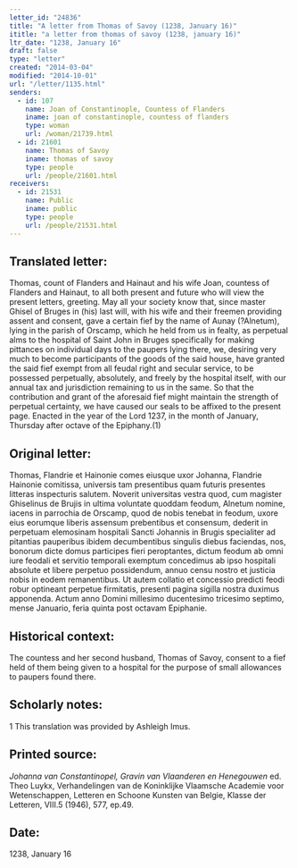 ```yaml
---
letter_id: "24836"
title: "A letter from Thomas of Savoy (1238, January 16)"
ititle: "a letter from thomas of savoy (1238, january 16)"
ltr_date: "1238, January 16"
draft: false
type: "letter"
created: "2014-03-04"
modified: "2014-10-01"
url: "/letter/1135.html"
senders:
  - id: 107
    name: Joan of Constantinople, Countess of Flanders
    iname: joan of constantinople, countess of flanders
    type: woman
    url: /woman/21739.html
  - id: 21601
    name: Thomas of Savoy
    iname: thomas of savoy
    type: people
    url: /people/21601.html
receivers:
  - id: 21531
    name: Public
    iname: public
    type: people
    url: /people/21531.html
---
```

<h2> Translated letter:</h2>Thomas, count of Flanders and Hainaut and his wife Joan, countess of Flanders and Hainaut, to all both present and future who will view the present letters, greeting.
	May all your society know that, since master Ghisel of Bruges in (his) last will, with his wife and their freemen providing assent and consent, gave a certain fief by the name of Aunay (?Alnetum), lying in the parish of Orscamp, which he held from us in fealty, as perpetual alms to the hospital of Saint John in Bruges specifically for making pittances on individual days to the paupers lying there, we, desiring very much to become participants of the goods of the said house, have granted the said fief exempt from all feudal right and secular service, to be possessed perpetually, absolutely, and freely by the hospital itself, with our annual tax and jurisdiction remaining to us in the same.
	So that the contribution and grant of the aforesaid fief might maintain the strength of perpetual certainty, we have caused our seals to be affixed to the present page.
	Enacted in the year of the Lord 1237, in the month of January, Thursday after octave of the Epiphany.(1)
<h2 class="mt-4"> Original letter:</h2>Thomas, Flandrie et Hainonie comes eiusque uxor Johanna, Flandrie Hainonie comitissa, universis tam presentibus quam futuris presentes litteras inspecturis salutem.
Noverit universitas vestra quod, cum magister Ghiselinus de Brujis in ultima voluntate quoddam feodum, Alnetum nomine, iacens in parrochia de Orscamp, quod de nobis tenebat in feodum, uxore eius eorumque liberis assensum prebentibus et consensum, dederit in perpetuam elemosinam hospitali Sancti Johannis in Brugis specialiter ad pitantias pauperibus ibidem decumbentibus singulis diebus faciendas, nos, bonorum dicte domus participes fieri peroptantes, dictum feodum ab omni iure feodali et servitio temporali exemptum concedimus ab ipso hospitali absolute et libere perpetuo possidendum, annuo censu nostro et justicia nobis in eodem remanentibus.
Ut autem collatio et concessio predicti feodi robur optineant perpetue firmitatis, presenti pagina sigilla nostra duximus apponenda.
Actum anno Domini millesimo ducentesimo tricesimo septimo, mense Januario, feria quinta post octavam Epiphanie.
<h2 class="mt-4"> Historical context:</h2>The countess and her second husband, Thomas of Savoy, consent to a fief held of them being given to a hospital for the purpose of small allowances to paupers found there.
<h2 class="mt-4"> Scholarly notes:</h2>1 This translation was provided by Ashleigh Imus.
<h2 class="mt-4"> Printed source:</h2><p><em>Johanna van Constantinopel, Gravin van Vlaanderen en Henegouwen</em> ed. Theo Luykx, Verhandelingen van de Koninklijke Vlaamsche Academie voor Wetenschappen, Letteren en Schoone Kunsten van Belgie, Klasse der Letteren, VIII.5 (1946), 577, ep.49.</p><h2 class="mt-4"> Date:</h2>1238, January 16